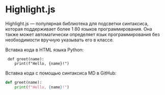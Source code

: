 # Highlight.js

Highlight.js — популярная библиотека для подсветки синтаксиса, которая поддерживает более 1
80 языков программирования. Она также может автоматически определяет язык программирования без необходимости 
вручную указывать его в классе.

Вставка кода в HTML языка Python:
<pre><code class="language-python"> def greet(name): 
    print(f"Hello, {name}!") 
</code></pre>

Вставка кода с помощью синтаксиса MD в GitHub:
```python
def greet(name): 
    print(f"Hello, {name}!")
```
